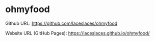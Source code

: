 # ohmyfood

Github URL: https://github.com/laceslaces/ohmyfood

Website URL (GitHub Pages): https://laceslaces.github.io/ohmyfood/
